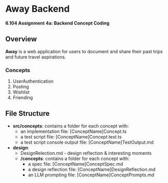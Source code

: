 # Away Backend

**6.104 Assignment 4a: Backend Concept Coding**

## Overview

**Away** is a web application for users to document and share their past trips and future travel aspirations.

### Concepts

1. UserAuthentication
2. Posting
3. Wishlist
4. Friending

## File Structure

- **src/concepts**: contains a folder for each concept with:
    - an implementation file: [ConceptName]Concept.ts
    - a test script file: [ConceptName]Concept.test.ts
    - a test script console output file: [ConceptName]TestOutput.md
- **design**:
  - DesignRelection.md - design reflection & interesting moments
  - **/concepts**: contains a folder for each concept with:
    - a spec file: [ConceptName]ConceptSpec.md
    - a design reflection file: [ConceptName]DesignReflection.md
    - an LLM prompting file: [ConceptName]ConceptPrompts.md

